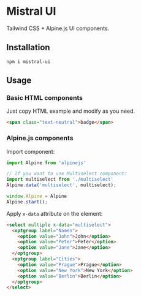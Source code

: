 # Mistral UI

Tailwind CSS + Alpine.js UI components.

## Installation

```shell
npm i mistral-ui
```

## Usage

### Basic HTML components

Just copy HTML example and modify as you need.

```html
<span class="text-neutral">badge</span>
```

### Alpine.js components

Import component:

```javascript
import Alpine from 'alpinejs'

// If you want to use Multiselect component:
import multiselect from './multiselect'
Alpine.data('multiselect', multiselect);

window.Alpine = Alpine
Alpine.start();
```

Apply `x-data` attribute on the element:

```html
<select multiple x-data="multiselect">
  <optgroup label="Names">
    <option value="John">John</option>
    <option value="Peter">Peter</option>
    <option value="Jane">Jane</option>
  </optgroup>
  <optgroup label="Cities">
    <option value="Prague">Prague</option>
    <option value="New York">New York</option>
    <option value="Berlin">Berlin</option>
  </optgroup>
</select>
```